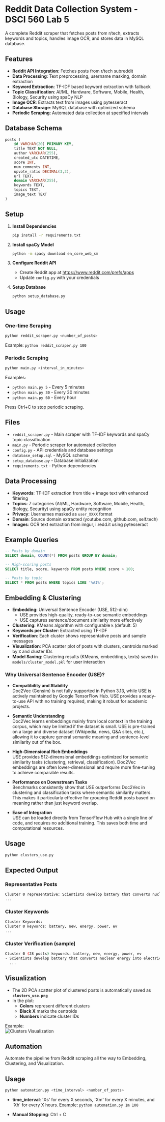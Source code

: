 # Reddit Data Collection System - DSCI 560 Lab 5

A complete Reddit scraper that fetches posts from r/tech, extracts keywords and topics, handles image OCR, and stores data in MySQL database.

## Features

- **Reddit API Integration**: Fetches posts from r/tech subreddit
- **Data Processing**: Text preprocessing, username masking, domain extraction
- **Keyword Extraction**: TF-IDF based keyword extraction with fallback
- **Topic Classification**: AI/ML, Hardware, Software, Mobile, Health, Biology, Security using spaCy NLP
- **Image OCR**: Extracts text from images using pytesseract
- **Database Storage**: MySQL database with optimized schema
- **Periodic Scraping**: Automated data collection at specified intervals

## Database Schema

```sql
posts (
    id VARCHAR(20) PRIMARY KEY,
    title TEXT NOT NULL,
    author VARCHAR(255),
    created_utc DATETIME,
    score INT,
    num_comments INT,
    upvote_ratio DECIMAL(3,2),
    url TEXT,
    domain VARCHAR(255),
    keywords TEXT,
    topics TEXT,
    image_text TEXT
)
```

## Setup

1. **Install Dependencies**
   ```bash
   pip install -r requirements.txt
   ```

2. **Install spaCy Model**
   ```bash
   python -m spacy download en_core_web_sm
   ```

3. **Configure Reddit API**
   - Create Reddit app at https://www.reddit.com/prefs/apps
   - Update `config.py` with your credentials

4. **Setup Database**
   ```bash
   python setup_database.py
   ```

## Usage

### One-time Scraping
```bash
python reddit_scraper.py <number_of_posts>
```
Example: `python reddit_scraper.py 100`

### Periodic Scraping
```bash
python main.py <interval_in_minutes>
```
Examples:
- `python main.py 5` - Every 5 minutes
- `python main.py 30` - Every 30 minutes
- `python main.py 60` - Every hour

Press Ctrl+C to stop periodic scraping.

## Files

- `reddit_scraper.py` - Main scraper with TF-IDF keywords and spaCy topic classification
- `main.py` - Periodic scraper for automated collection
- `config.py` - API credentials and database settings
- `database_setup.sql` - MySQL schema
- `setup_database.py` - Database initialization
- `requirements.txt` - Python dependencies

## Data Processing

- **Keywords**: TF-IDF extraction from title + image text with enhanced filtering
- **Topics**: 7 categories (AI/ML, Hardware, Software, Mobile, Health, Biology, Security) using spaCy entity recognition
- **Privacy**: Usernames masked as `user_XXXX` format
- **Domain**: Source domain extracted (youtube.com, github.com, self.tech)
- **Images**: OCR text extraction from imgur, i.redd.it using pytesseract

## Example Queries

```sql
-- Posts by domain
SELECT domain, COUNT(*) FROM posts GROUP BY domain;

-- High-scoring posts
SELECT title, score, keywords FROM posts WHERE score > 100;

-- Posts by topic
SELECT * FROM posts WHERE topics LIKE '%AI%';
```

## Embedding & Clustering

- **Embedding**: Universal Sentence Encoder (USE, 512-dim)
    - USE provides high-quality, ready-to-use semantic embeddings
    - USE captures sentence/document similarity more effectively
- **Clustering**: KMeans algorithm with configurable `k` (default: 5)
- **Keywords per Cluster**: Extracted using TF-IDF
- **Verification**: Each cluster shows representative posts and sample messages
- **Visualization**: PCA scatter plot of posts with clusters, centroids marked by `X` and cluster IDs
- **Model Saving**: Clustering results (KMeans, embeddings, texts) saved in `models/cluster_model.pkl` for user interaction

### Why Universal Sentence Encoder (USE)?

- **Compatibility and Stability**  
  Doc2Vec (Gensim) is not fully supported in Python 3.13, while USE is actively maintained by Google TensorFlow Hub. USE provides a ready-to-use API with no training required, making it robust for academic projects.

- **Semantic Understanding**  
  Doc2Vec learns embeddings mainly from local context in the training corpus, which may be limited if the dataset is small. USE is pre-trained on a large and diverse dataset (Wikipedia, news, Q&A sites, etc.), allowing it to capture general semantic meaning and sentence-level similarity out of the box.

- **High-Dimensional Rich Embeddings**  
  USE provides 512-dimensional embeddings optimized for semantic similarity tasks (clustering, retrieval, classification). Doc2Vec embeddings are often lower-dimensional and require more fine-tuning to achieve comparable results.

- **Performance on Downstream Tasks**  
  Benchmarks consistently show that USE outperforms Doc2Vec in clustering and classification tasks where semantic similarity matters. This makes it particularly effective for grouping Reddit posts based on meaning rather than just keyword overlap.

- **Ease of Integration**  
  USE can be loaded directly from TensorFlow Hub with a single line of code, and requires no additional training. This saves both time and computational resources.

## Usage
```bash
python clusters_use.py
```

## Expected Output
### Representative Posts
```bash
Cluster 0 representative: Scientists develop battery that converts nuclear energy into electricity via light emission
...
```

### Cluster Keywords
```bash
Cluster Keywords:
Cluster 0 keywords: battery, new, energy, power, ev
...
```

### Cluster Verification (sample)
```bash
Cluster 0 (28 posts) keywords: battery, new, energy, power, ev
- Scientists develop battery that converts nuclear energy into electricity via light emission
  ...
```

## Visualization
- The 2D PCA scatter plot of clustered posts is automatically saved as **`clusters_use.png`**  
- In the plot:  
  - **Colors** represent different clusters  
  - **Black X** marks the centroids  
  - **Numbers** indicate cluster IDs  

Example:  
![Clusters Visualization](clusters_use.png)

## Automation
Automate the pipeline from Reddit scraping all the way to Embedding, Clustering, and Visualization. 

## Usage
```bash
python automation.py <time_interval> <number_of_posts>
```
- **time_interval**: 'Xs' for every X seconds, 'Xm' for every X minutes, and 'Xh' for every X hours.
Example: `python automation.py 1m 100`

- **Manual Stopping**: Ctrl + C